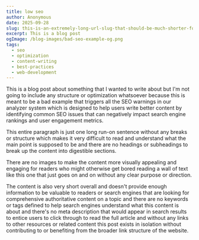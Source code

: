 ```yaml
---
title: low seo
author: Anonymous
date: 2025-09-28
slug: this-is-an-extremely-long-url-slug-that-should-be-much-shorter-for-better-seo
excerpt: This is a blog post
ogImage: /blog-images/bad-seo-example-og.png
tags:
  - seo
  - optimization
  - content-writing
  - best-practices
  - web-development
---
```


This is a blog post about something that I wanted to write about but I'm not going to include any structure or optimization whatsoever because this is meant to be a bad example that triggers all the SEO warnings in our analyzer system which is designed to help users write better content by identifying common SEO issues that can negatively impact search engine rankings and user engagement metrics.

This entire paragraph is just one long run-on sentence without any breaks or structure which makes it very difficult to read and understand what the main point is supposed to be and there are no headings or subheadings to break up the content into digestible sections.

There are no images to make the content more visually appealing and engaging for readers who might otherwise get bored reading a wall of text like this one that just goes on and on without any clear purpose or direction.

The content is also very short overall and doesn't provide enough information to be valuable to readers or search engines that are looking for comprehensive authoritative content on a topic and there are no keywords or tags defined to help search engines understand what this content is about and there's no meta description that would appear in search results to entice users to click through to read the full article and without any links to other resources or related content this post exists in isolation without contributing to or benefiting from the broader link structure of the website.
